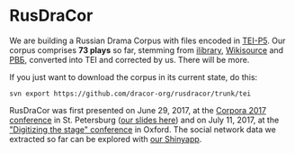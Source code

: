 # RusDraCor

We are building a Russian Drama Corpus with files encoded in
[TEI-P5](http://www.tei-c.org/Guidelines/P5/). Our corpus comprises **73 plays**
so far, stemming from [ilibrary](http://ilibrary.ru/),
[Wikisource](https://ru.wikisource.org/) and [РВБ](http://rvb.ru/), converted
into TEI and corrected by us. There will be more.

If you just want to download the corpus in its current state, do this:

`svn export https://github.com/dracor-org/rusdracor/trunk/tei`

RusDraCor was first presented on June 29, 2017, at the [Corpora 2017
conference](https://events.spbu.ru/events/anons/corpora-2017/?lang=Eng) in St.
Petersburg ([our slides here](https://dlina.github.io/presentations/2017-spb/))
and on July 11, 2017, at the ["Digitizing the stage"
conference](https://digitizingthestage.wordpress.com/) in Oxford. The social
network data we extracted so far can be explored with [our
Shinyapp](https://rusdracor.shinyapps.io/showcase/).
